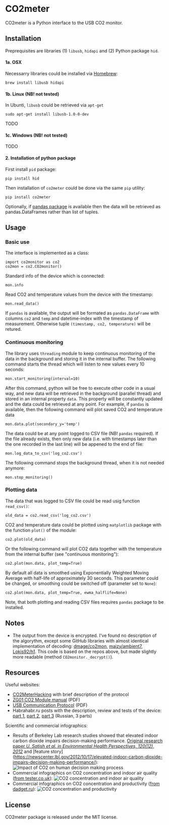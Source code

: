 # CO2meter

CO2meter is a Python interface to the USB CO2 monitor.


## Installation

Preprequisites are libraries (1) `libusb`, `hidapi` and (2) Python package `hid`.

#### 1a. OSX

Necessarry libraries could be installed via [Homebrew](http://brew.sh/):

	brew install libusb hidapi

#### 1b. Linux (NB! not tested)

In Ubunti, `libusb` could be retrieved via `apt-get`

	sudo apt-get install libusb-1.0-0-dev

TODO

#### 1c. Windows (NB! not tested)

TODO

#### 2. Installation of python package

First install `pid` package:

	pip install hid
	
Then installation of `co2meter` could be done via the same `pip` utility:

	pip install co2meter

Optionally, if [pandas package](http://pandas.pydata.org/) is available then the data will be retrieved as pandas.DataFrames rather than list of tuples. 

## Usage

### Basic use

The interface is implemented as a class:

	import co2monitor as co2
	co2mon = co2.CO2monitor()
	
Standard info of the device which is connected:

	mon.info

Read CO2 and temperature values from the device with the timestamp:

	mon.read_data()
	
If `pandas` is available, the output will be formated as `pandas.DataFrame` with columns `co2` and `temp` and datetime-index with the timestamp of measurement. Otherwise tuple `(timestamp, co2, temperature)` will be retured.

### Continuous monitoring

The library uses `threading` module to keep continuous monitoring of the data in the background and storing it in the internal buffer. The following command starts the thread which will listen to new values every 10 seconds:

	mon.start_monitoring(interval=10)	

After this command, python will be free to execute other code in a usual way, and new data will be retrieved in the background (parallel thread) and stored in an internal property `data`. This property will be constantly updated and the data could be retrieved at any point. For example, if `pandas` is available, then the following command will plot saved CO2 and temperature data 
	
	mon.data.plot(secondary_y='temp')
	
The data could be at any point logged to CSV file (NB! `pandas` required). If the file already exists, then only new data (i.e. with timestamps later than the one recorded in the last line) will be appened to the end of file:

	mon.log_data_to_csv('log_co2.csv')
	
The following command stops the background thread, when it is not needed anymore:

	mon.stop_monitoring()

### Plotting data

The data that was logged to CSV file could be read usig function `read_csv()`:

	old_data = co2.read_csv('log_co2.csv')
	
CO2 and temperature data could be plotted using `matplotlib` package with the function `plot()` of the module:

	co2.plot(old_data)
	
Or the following command will plot CO2 data together with the temperature from the internal buffer (see "continuous monitoring"):

	co2.plot(mon.data, plot_temp=True)
	
By default all data is smoothed using Exponentially Weighted Moving Average with half-life of approximately 30 seconds. This parameter could be changed, or smoothing could be switched off (parameter set to `None`):

	co2.plot(mon.data, plot_temp=True, ewma_halflife=None)
	
Note, that both plotting and reading CSV files requires `pandas` package to be installed.


## Notes

* The output from the device is encrypted. I've found no description of the algorythm, except some GitHub libraries with almost identical implementation of decoding: [dmage/co2mon](https://github.com/dmage/co2mon/blob/master/libco2mon/src/co2mon.c), [maizy/ambient7](https://github.com/maizy/ambient7/blob/master/mt8057-agent/src/main/scala/ru/maizy/ambient7/mt8057agent/MessageDecoder.scala), [Lokis92/h1](https://github.com/Lokis92/h1/blob/master/co2java/src/Co2mon.java). This code is based on the repos above, but made slightly more readable (method `CO2monitor._decrypt()`).

## Resources

Useful websites:

* [CO2MeterHacking](https://revspace.nl/CO2MeterHacking) with brief description of the protocol
* [ZG01 CO2 Module manual](https://revspace.nl/images/2/2e/ZyAura_CO2_Monitor_Carbon_Dioxide_ZG01_Module_english_manual-1.pdf) (PDF)
* [USB Communication Protocol](http://www.co2meters.com/Documentation/AppNotes/AN135-CO2mini-usb-protocol.pdf) (PDF)
* Habrahabr.ru posts with the description, review and tests of the device: [part 1](http://habrahabr.ru/company/masterkit/blog/248405/), [part 2](http://habrahabr.ru/company/masterkit/blog/248401/), [part 3](http://habrahabr.ru/company/masterkit/blog/248403/) (Russian, 3 parts)

Scientific and commercial infographics:


* Results of Berkeley Lab research studies showed that elevated indoor carbon dioxide impairs decision-making performance. [Original research paper *U. Satish et al. in Environmental Health Perspectives, 120(12), 2012*](http://ehp.niehs.nih.gov/1104789/) and [feature story] (https://newscenter.lbl.gov/2012/10/17/elevated-indoor-carbon-dioxide-impairs-decision-making-performance/):
![Impact of CO2 on human decision making process](https://newscenter.lbl.gov/wp-content/uploads/sites/2/2012/10/CO2-Figure2.png)
* Commercial infographics on CO2 concentration and indoor air quality ([from tester.co.uk](http://www.tester.co.uk/extech-co220-co2-air-quality-monitor)):
![CO2 concentration and indoor air quality](http://www.tester.co.uk/media/wysiwyg/ted/product/extech-co220-co2-concentration.jpg)
* Commercial infographics on CO2 concentration and productivity ([from dadget.ru](http://dadget.ru/katalog/zdorove/detektor-uglekislogo-gaza)):
![CO2 concentration and productivity](http://dadget.ru/image/data/01/mt8057-01.jpg)

## License

CO2meter package is released under the MIT license.